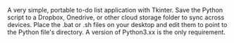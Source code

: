 A very simple, portable to-do list application with Tkinter.
Save the Python script to a Dropbox, Onedrive, or other cloud storage folder to sync across devices.
Place the .bat or .sh files on your desktop and edit them to point to the Python file's directory.
A version of Python3.xx is the only requirement.
